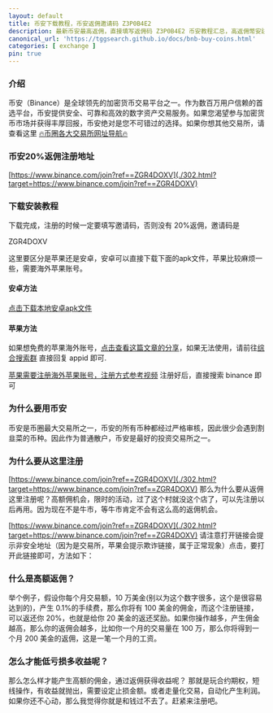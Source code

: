 ```yaml
---
layout: default
title: 币安下载教程，币安返佣邀请码 Z3P0B4E2
description: 最新币安最高返佣，直接填写返佣码 Z3P0B4E2 币安教程汇总，高返佣幣安註冊教程，币安最高返佣20%下载教程，币安网址苹果无法打开怎么解决，等等币安各类问题解决方案
canonical_url: 'https://tggsearch.github.io/docs/bnb-buy-coins.html'
categories: [ exchange ]
pin: true
---
```

### 介绍

币安（Binance）是全球领先的加密货币交易平台之一。作为数百万用户信赖的首选平台，币安提供安全、可靠和高效的数字资产交易服务。如果您渴望参与加密货币市场并获得丰厚回报，币安绝对是您不可错过的选择。如果你想其他交易所，请查看这里 [🔥币圈各大交易所网址导航🔥](./coins-index.html)
### 币安20%返佣注册地址

[https://www.binance.com/join?ref==ZGR4DOXV](./302.html?target=https://www.binance.com/join?ref==ZGR4DOXV)

### 下载安装教程
下载完成，注册的时候一定要填写邀请码，否则没有 20%返佣，邀请码是

<p class="red-text-word">
ZGR4DOXV
</p>

这里要区分是苹果还是安卓，安卓可以直接下载下面的apk文件，苹果比较麻烦一些，需要海外苹果账号。
#### 安卓方法
[点击下载本地安卓apk文件](https://download-1306379396.file.myqcloud.com/pack/BNApp.apk "download")

#### 苹果方法
如果想免费的苹果海外账号，[点击查看这篇文章的分享](./apple-id.html)，如果无法使用，请前往[综合搜索群](./302.html?target=https://t.me/chineseSearchService) 直接回复 appid 即可.

[苹果需要注册海外苹果账号，注册方式参考视频](./302.html?target=https://www.youtube.com/watch?v=Y51VMx4NOfk)
注册好后，直接搜索 binance 即可

### 为什么要用币安
币安是币圈最大交易所之一，币安的所有币种都经过严格审核，因此很少会遇到割韭菜的币种。因此作为普通散户，币安是最好的投资交易所之一。

### 为什么要从这里注册
[https://www.binance.com/join?ref==ZGR4DOXV](./302.html?target=https://www.binance.com/join?ref==ZGR4DOXV)
那么为什么要从返佣这里注册呢？高额佣机会，限时的活动，过了这个村就没这个店了，可以先注册以后再用。因为现在不是牛市，等牛市肯定不会有这么高的返佣机会。

[https://www.binance.com/join?ref==ZGR4DOXV](./302.html?target=https://www.binance.com/join?ref==ZGR4DOXV)
请注意打开链接会提示非安全地址（因为是交易所，苹果会提示欺诈链接，属于正常现象）点击，要打开此链接即可，方法如下：

### 什么是高额返佣？
举个例子，假设你每个月交易额，10 万美金(别以为这个数字很多，这个是很容易达到的)，产生 0.1%的手续费，那么你将有 100 美金的佣金，而这个注册链接，可以返还你 20%，也就是给你 20 美金的返还奖励。如果你操作越多，产生佣金越高，那么你的返佣会越多，比如你一个月的交易量在 100 万，那么你将得到一个月 200 美金的返佣，这是一笔一个月的工资。

### 怎么才能低亏损多收益呢？
那么怎么样才能产生高额的佣金，通过返佣获得收益呢？
那就是玩合约期权，短线操作，有收益就抛出，需要设定止损金额。或者走量化交易，自动化产生利润。
如果你还不心动，那么我觉得你就是和钱过不去了。赶紧来注册吧。

